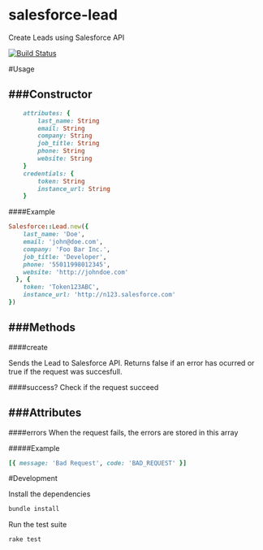 # salesforce-lead
Create Leads using Salesforce API

[![Build Status](https://travis-ci.org/tegon/salesforce-lead.svg?branch=master)](https://travis-ci.org/tegon/salesforce-lead)

#Usage

###Constructor
---

```ruby
	attributes: {
		last_name: String
		email: String
		company: String
		job_title: String
		phone: String
		website: String
	}
	credentials: {
		token: String
		instance_url: String
	}
```

####Example

```ruby
Salesforce::Lead.new({
    last_name: 'Doe',
    email: 'john@doe.com',
    company: 'Foo Bar Inc.',
    job_title: 'Developer',
    phone: '55011998012345',
    website: 'http://johndoe.com'
  }, { 
    token: 'Token123ABC', 
    instance_url: 'http://n123.salesforce.com' 
})
```

###Methods
---

####create

Sends the Lead to Salesforce API. Returns false if an error has ocurred or true if the request was succesfull.

####success?
Check if the request succeed

###Attributes
---

####errors
When the request fails, the errors are stored in this array

#####Example
```ruby
[{ message: 'Bad Request', code: 'BAD_REQUEST' }]
```

#Development

Install the dependencies

```bash
bundle install
```

Run the test suite

```bash
rake test
```